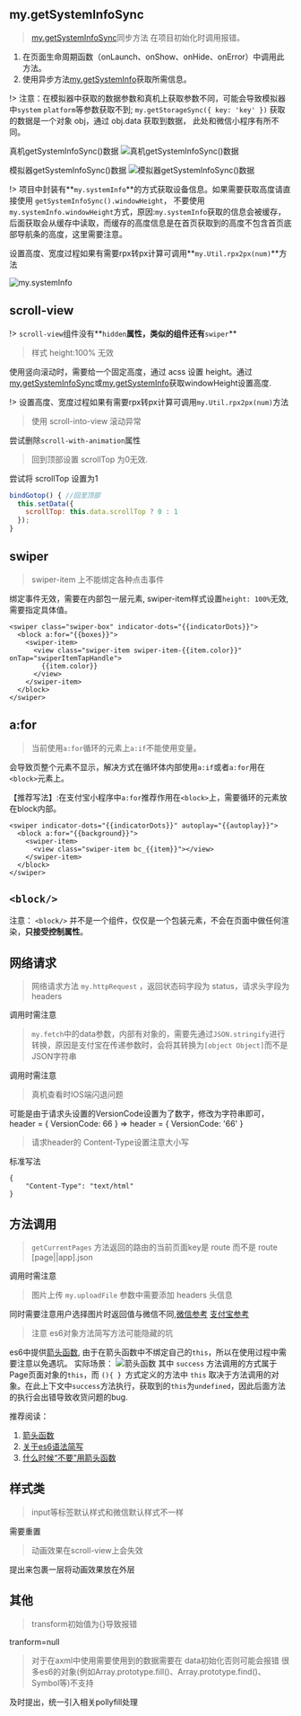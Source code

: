 ## my.getSystemInfoSync
> [my.getSystemInfoSync][mygetsysteminfosync]同步方法 在项目初始化时调用报错。

1. 在页面生命周期函数（onLaunch、onShow、onHide、onError）中调用此方法。
2. 使用异步方法[my.getSystemInfo][mygetSystemInfo]获取所需信息。

!> 注意：在模拟器中获取的数据参数和真机上获取参数不同，可能会导致模拟器中`system` `platform`等参数获取不到; `my.getStorageSync({ key: 'key' })` 获取的数据是一个对象 obj，通过 obj.data 获取到数据， 此处和微信小程序有所不同。

真机getSystemInfoSync()数据
![真机getSystemInfoSync()数据](./images/phoneSystemInfo.png)

模拟器getSystemInfoSync()数据
![模拟器getSystemInfoSync()数据](./images/simulationSystemInfo.png)

!> 项目中封装有**`my.systemInfo`**的方式获取设备信息。如果需要获取高度请直接使用 `getSystemInfoSync().windowHeight`， 不要使用`my.systemInfo.windowHeight`方式，原因:`my.systemInfo`获取的信息会被缓存，后面获取会从缓存中读取，而缓存的高度信息是在首页获取到的高度不包含首页底部导航条的高度，这里需要注意。

设置高度、宽度过程如果有需要rpx转px计算可调用**`my.Util.rpx2px(num)`**方法

![my.systemInfo](./images/homeSystemInfo.png)

## scroll-view

!> `scroll-view`组件没有**`hidden`**属性，类似的组件还有**`swiper`**

> 样式 height:100% 无效

使用竖向滚动时，需要给一个固定高度，通过 acss 设置 height。通过[my.getSystemInfoSync][mygetsysteminfosync]或[my.getSystemInfo][mygetSystemInfo]获取windowHeight设置高度.

!> 设置高度、宽度过程如果有需要rpx转px计算可调用`my.Util.rpx2px(num)`方法


> 使用 scroll-into-view 滚动异常

尝试删除`scroll-with-animation`属性

> 回到顶部设置 scrollTop 为0无效.

尝试将 scrollTop 设置为1
```js
bindGotop() { //回至顶部
  this.setData({
    scrollTop: this.data.scrollTop ? 0 : 1
  });
}
```

[mygetsysteminfosync]: https://docs.alipay.com/mini/api/system-info#mygetsysteminfosync
[mygetSystemInfo]: https://docs.alipay.com/mini/api/system-info#mygetsysteminfo


## swiper

> swiper-item 上不能绑定各种点击事件

绑定事件无效，需要在内部包一层元素, swiper-item样式设置`height: 100%`无效,需要指定具体值。
```axml
<swiper class="swiper-box" indicator-dots="{{indicatorDots}}">
  <block a:for="{{boxes}}">
    <swiper-item>
      <view class="swiper-item swiper-item-{{item.color}}" onTap="swiperItemTapHandle">
        {{item.color}}
      </view>
    </swiper-item>
  </block>
</swiper>
```

## a:for
> 当前使用`a:for`循环的元素上`a:if`不能使用变量。

会导致页整个元素不显示，解决方式在循环体内部使用`a:if`或者`a:for`用在`<block>`元素上。

【推荐写法】:在支付宝小程序中`a:for`推荐作用在`<block>`上，需要循环的元素放在block内部。
```axml
<swiper indicator-dots="{{indicatorDots}}" autoplay="{{autoplay}}">
  <block a:for="{{background}}">
    <swiper-item>
      <view class="swiper-item bc_{{item}}"></view>
    </swiper-item>
  </block>
</swiper>
```

## `<block/>`

注意： `<block/>` 并不是一个组件，仅仅是一个包装元素，不会在页面中做任何渲染，**只接受控制属性**。



## 网络请求

> 网络请求方法 `my.httpRequest` ，返回状态码字段为 status，请求头字段为 headers

调用时需注意

> `my.fetch`中的data参数，内部有对象的，需要先通过`JSON.stringify`进行转换，原因是支付宝在传递参数时，会将其转换为`[object Object]`而不是JSON字符串

调用时需注意

> 真机查看时IOS端闪退问题

可能是由于请求头设置的VersionCode设置为了数字，修改为字符串即可，header = { VersionCode: 66 } => header = { VersionCode: '66' }


> 请求header的 Content-Type设置注意大小写

标准写法
```
{
	"Content-Type": "text/html"
}
```


## 方法调用

> `getCurrentPages` 方法返回的路由的当前页面key是 route 而不是 route [page||app].json

调用时需注意

> 图片上传 `my.uploadFile` 参数中需要添加 headers 头信息

同时需要注意用户选择图片时返回值与微信不同,[微信参考][wxUplaodImage] [支付宝参考][alipayUplaodImage]

[wxUplaodImage]: https://mp.weixin.qq.com/debug/wxadoc/dev/api/media-picture.html#wxchooseimageobject
[alipayUplaodImage]: https://docs.alipay.com/mini/api/media-image#mychooseimage

> 注意 es6对象方法简写方法可能隐藏的坑

es6中提供[箭头函数][arrowFunction], 由于在箭头函数中不绑定自己的`this`，所以在使用过程中需要注意以免遇坑。
实际场景：
![箭头函数](./images/arrowFunction.png)
其中 `success` 方法调用的方式属于Page页面对象的`this`，而 `(){ } `方式定义的方法中 `this` 取决于方法调用的对象。在此上下文中`success`方法执行，获取到的`this`为`undefined`，因此后面方法的执行会出错导致收货问题的bug.

推荐阅读：
1. [箭头函数](https://developer.mozilla.org/zh-CN/docs/Web/JavaScript/Reference/Functions/Arrow_functions)
2. [关于es6语法简写](https://segmentfault.com/q/1010000007426883?_ea=1341764)
3. [什么时候“不要”用箭头函数](http://www.zcfy.cc/article/when-not-to-use-arrow-functions-482.html)


[arrowFunction]: https://developer.mozilla.org/zh-CN/docs/Web/JavaScript/Reference/Functions/Arrow_functions


## 样式类

> input等标签默认样式和微信默认样式不一样

需要重置


> 动画效果在scroll-view上会失效

提出来包裹一层将动画效果放在外层




## 其他

> transform初始值为{}导致报错

tranform=null


> 对于在axml中使用需要使用到的数据需要在 data初始化否则可能会报错 很多es6的对象(例如Array.prototype.fill()、Array.prototype.find()、Symbol等)不支持

及时提出，统一引入相关pollyfill处理

